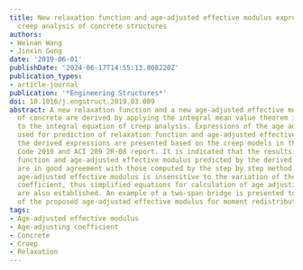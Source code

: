 ```yaml
---
title: New relaxation function and age-adjusted effective modulus expressions for
  creep analysis of concrete structures
authors:
- Weinan Wang
- Jinxin Gong
date: '2019-06-01'
publishDate: '2024-06-17T14:55:13.808220Z'
publication_types:
- article-journal
publication: '*Engineering Structures*'
doi: 10.1016/j.engstruct.2019.03.009
abstract: A new relaxation function and a new age-adjusted effective modulus expression
  of concrete are derived by applying the integral mean value theorem in mathematics
  to the integral equation of creep analysis. Expressions of the age adjusting coefficient
  used for prediction of relaxation function and age-adjusted effective modulus in
  the derived expressions are presented based on the creep models in the fib Model
  Code 2010 and ACI 209 2R-08 report. It is indicated that the results of relaxation
  function and age-adjusted effective modulus predicted by the derived expressions
  are in good agreement with those computed by the step by step method. Because the
  age-adjusted effective modulus is insensitive to the variation of the age adjusting
  coefficient, thus simplified equations for calculation of age adjusting coefficient
  are also established. An example of a two-span bridge is presented to show the application
  of the proposed age-adjusted effective modulus for moment redistribution analysis.
tags:
- Age-adjusted effective modulus
- Age-adjusting coefficient
- Concrete
- Creep
- Relaxation
---
```

